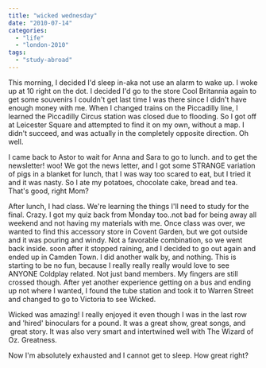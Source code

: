 ```yaml
---
title: "wicked wednesday"
date: "2010-07-14"
categories: 
  - "life"
  - "london-2010"
tags: 
  - "study-abroad"
---
```


This morning, I decided I'd sleep in-aka not use an alarm to wake up. I woke up at 10 right on the dot. I decided I'd go to the store Cool Britannia again to get some souvenirs I couldn't get last time I was there since I didn't have enough money with me. When I changed trains on the Piccadilly line, I learned the Piccadilly Circus station was closed due to flooding. So I got off at Leicester Square and attempted to find it on my own, without a map. I didn't succeed, and was actually in the completely opposite direction. Oh well.

I came back to Astor to wait for Anna and Sara to go to lunch. and to get the newsletter! woo! We got the news letter, and I got some STRANGE variation of pigs in a blanket for lunch, that I was way too scared to eat, but I tried it and it was nasty. So I ate my potatoes, chocolate cake, bread and tea. That's good, right Mom?

After lunch, I had class. We're learning the things I'll need to study for the final. Crazy. I got my quiz back from Monday too..not bad for being away all weekend and not having my materials with me. Once class was over, we wanted to find this accessory store in Covent Garden, but we got outside and it was pouring and windy. Not a favorable combination, so we went back inside. soon after it stopped raining, and I decided to go out again and ended up in Camden Town. I did another walk by, and nothing. This is starting to be no fun, because I really really really would love to see ANYONE Coldplay related. Not just band members. My fingers are still crossed though. After yet another experience getting on a bus and ending up not where I wanted, I found the tube station and took it to Warren Street and changed to go to Victoria to see Wicked.

Wicked was amazing! I really enjoyed it even though I was in the last row and 'hired' binoculars for a pound. It was a great show, great songs, and  great story. It was also very smart and intertwined well with The Wizard of Oz. Greatness.

Now I'm absolutely exhausted and I cannot get to sleep. How great right?

